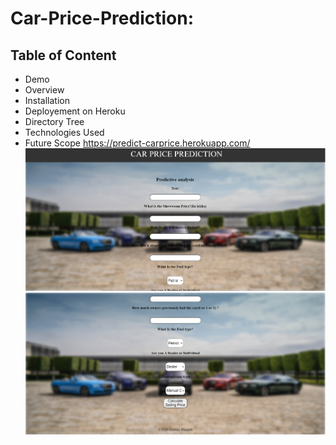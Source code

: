 # Car-Price-Prediction:
## Table of Content
- Demo
- Overview
- Installation
- Deployement on Heroku
- Directory Tree
- Technologies Used
- Future Scope
https://predict-carprice.herokuapp.com/
![alt text](https://raw.githubusercontent.com/GattemBharath/Car-Price-Prediction/Master/templates/1.png)
![alt text](https://raw.githubusercontent.com/GattemBharath/Car-Price-Prediction/Master/templates/2.png)
